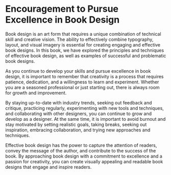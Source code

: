 Encouragement to Pursue Excellence in Book Design
=========================================================================

Book design is an art form that requires a unique combination of technical skill and creative vision. The ability to effectively combine typography, layout, and visual imagery is essential for creating engaging and effective book designs. In this book, we have explored the principles and techniques of effective book design, as well as examples of successful and problematic book designs.

As you continue to develop your skills and pursue excellence in book design, it is important to remember that creativity is a process that requires patience, dedication, and a willingness to learn and experiment. Whether you are a seasoned professional or just starting out, there is always room for growth and improvement.

By staying up-to-date with industry trends, seeking out feedback and critique, practicing regularly, experimenting with new tools and techniques, and collaborating with other designers, you can continue to grow and develop as a designer. At the same time, it is important to avoid burnout and stay motivated by setting realistic goals, taking breaks, seeking out inspiration, embracing collaboration, and trying new approaches and techniques.

Effective book design has the power to capture the attention of readers, convey the message of the author, and contribute to the success of the book. By approaching book design with a commitment to excellence and a passion for creativity, you can create visually appealing and readable book designs that engage and inspire readers.
